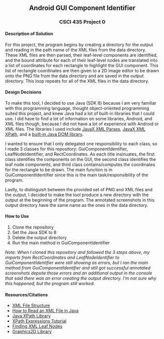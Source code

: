 <h2 style="text-align:center">Android GUI Component Identifier</h2>
<h3 style="text-align:center">CSCI 435 Project 0</h3>

<h4>Description of Solution</h4>

<p>For this project, the program begins by creating a directory for the output and reading in the path name of the XML files from the data directory. These XML files are then parsed, their leaf-level components are identified, and the bound attribute for each of their leaf-level nodes are translated into a list of coordinates for each rectangle to highlight the GUI component. This list of rectangle coordinates are then given to a 2D image editor to be drawn onto the PNG file from the data directory and are saved in the output directory. This loop repeats for all of the XML files in the data directory.</p>

<h4>Design Decisions</h4>

<p>To make this tool, I decided to use Java (SDK 8) because I am very familiar with this programming language, thought object-oriented programming suited this project, and knew Java had a lot of built-in libraries that I could use. I did have to find a lot of information on some libraries, Android, and XML files though, because I did not have a lot of experience with Android or XML files. The libraries I used include <a href="https://docs.oracle.com/javase/8/docs/api/index.html?javax/xml/parsers/package-summary.html">JavaX XML Parses</a>, <a href="https://docs.oracle.com/javase/7/docs/api/javax/xml/xpath/package-summary.html">JavaX XML XPath</a>, and a <a href="https://docs.oracle.com/javase/8/docs/api/index.html?org/w3c/dom/package-summary.html">built-in Java DOM library</a>.</p> 

<p>I wanted to ensure that I only delegated one responsibility to each class, so I made 3 classes for this repository: GuiComponentIdentifier, LeafNodeIdentifier, and RectCoordinates. As each title insinuates, the first class identifies the components on the GUI, the second class identifies the leaf node components, and third class contains/computes the coordinates for the rectangle to be drawn. The main function is in GuiComponentIdentifier since this is the main task/responsibility of the program.</p>

<p>Lastly, to distinguish between the provided set of PNG and XML files and the output, I decided to make the tool produce a new directory with the output at the beginning of the program. The annotated screenshots in this output directory have the same name as the ones in the data directory.</p>

<h4>How to Use</h4>

<ol>
<li>Clone the repository</li>
<li>Set the Java SDK to 8</li>
<li>Delete the output directory</li>
<li>Run the main method in GuiComponentIdentifier</li>
</ol>

<p><em>Note: When I cloned this repository and followed the 3 steps above, my imports from RectCoordinates and LeafNodeIdentifier to GuiComponentIdentifier were still showing as errors, but I ran the main method from GuiComponentIdentifier and still got successful annotated screenshots depsite those errors and an additional output in the console that said there was an error creating the output directory. I'm not sure why this happened, but the program still worked.</em></p>

<h4>Resources/Citations</h4>

<ul>
<li><a href="https://www.w3schools.com/xml/xml_tree.asp">XML File Structure</a></li>
<li><a href="https://mkyong.com/java/how-to-read-xml-file-in-java-dom-parser/">How to Read an XML File in Java</a></li>
<li><a href="https://www.baeldung.com/java-xpath">Java XPath Library</a></li>
<li><a href="https://howtodoinjava.com/java/xml/java-xpath-expression-examples/">XPath Expressions Tutorial</a></li>
<li><a href="https://stackoverflow.com/questions/20783506/get-leaf-nodes-xml-parsing-in-java">Finding XML Leaf Nodes</a></li>
<li><a href="https://docs.oracle.com/javase/6/docs/api/java/awt/Graphics2D.html">Graphics2D Library</a></li>
</ul>
